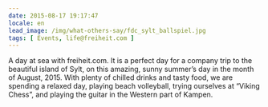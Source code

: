 ```yaml
---
date: 2015-08-17 19:17:47
locale: en
lead_image: /img/what-others-say/fdc_sylt_ballspiel.jpg
tags: [ Events, life@freiheit.com ]
---
```


A day at sea with freiheit.com. It is a perfect day for a company trip to the beautiful island of Sylt, on this amazing, sunny summer’s day in the month of August, 2015. With plenty of chilled drinks and tasty food, we are spending a relaxed day, playing beach volleyball, trying ourselves at “Viking Chess”, and playing the guitar in the Western part of Kampen. 